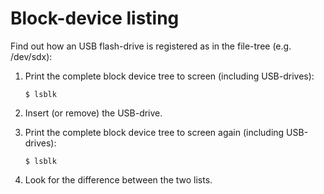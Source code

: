 # Block-device listing

<!-- thumb-drive, USB-disk, USB-drive, USB-key, flashku -->

Find out how an USB flash-drive is registered as in the file-tree (e.g. /dev/sdx):

1. Print the complete block device tree to screen (including USB-drives):

	```
	$ lsblk
	```

2. Insert (or remove) the USB-drive.

3. Print the complete block device tree to screen again (including USB-drives):

	```
	$ lsblk
	```

4. Look for the difference between the two lists.

<!-- NGREP ONELINERS

>>> List (block / usb) device tree: $ lsblk

-->
